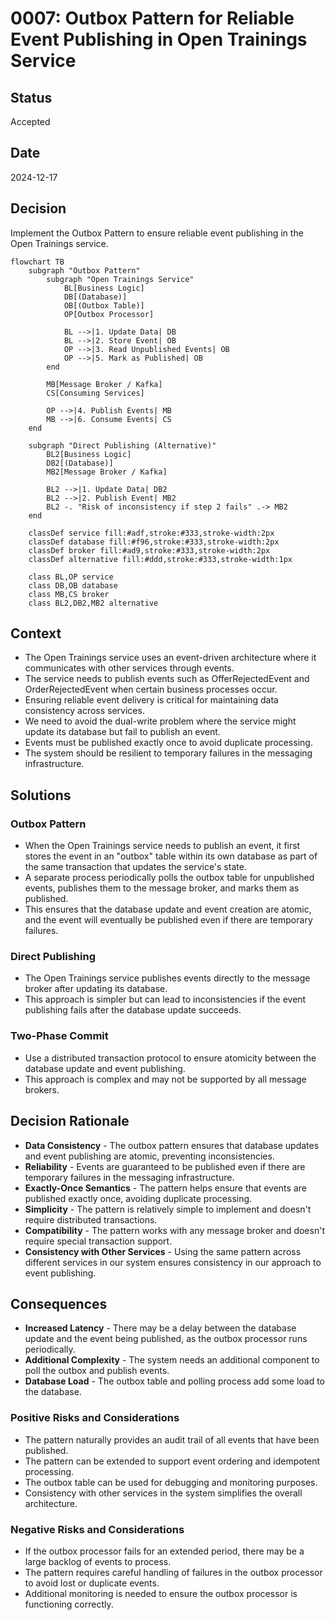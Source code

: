 # 0007: Outbox Pattern for Reliable Event Publishing in Open Trainings Service

## Status

Accepted

## Date

2024-12-17

## Decision

Implement the Outbox Pattern to ensure reliable event publishing in the Open Trainings service.

```mermaid
flowchart TB
    subgraph "Outbox Pattern"
        subgraph "Open Trainings Service"
            BL[Business Logic]
            DB[(Database)]
            OB[(Outbox Table)]
            OP[Outbox Processor]
            
            BL -->|1. Update Data| DB
            BL -->|2. Store Event| OB
            OP -->|3. Read Unpublished Events| OB
            OP -->|5. Mark as Published| OB
        end
        
        MB[Message Broker / Kafka]
        CS[Consuming Services]
        
        OP -->|4. Publish Events| MB
        MB -->|6. Consume Events| CS
    end
    
    subgraph "Direct Publishing (Alternative)"
        BL2[Business Logic]
        DB2[(Database)]
        MB2[Message Broker / Kafka]
        
        BL2 -->|1. Update Data| DB2
        BL2 -->|2. Publish Event| MB2
        BL2 -. "Risk of inconsistency if step 2 fails" .-> MB2
    end
    
    classDef service fill:#adf,stroke:#333,stroke-width:2px
    classDef database fill:#f96,stroke:#333,stroke-width:2px
    classDef broker fill:#ad9,stroke:#333,stroke-width:2px
    classDef alternative fill:#ddd,stroke:#333,stroke-width:1px
    
    class BL,OP service
    class DB,OB database
    class MB,CS broker
    class BL2,DB2,MB2 alternative
```

## Context

* The Open Trainings service uses an event-driven architecture where it communicates with other services through events.
* The service needs to publish events such as OfferRejectedEvent and OrderRejectedEvent when certain business processes occur.
* Ensuring reliable event delivery is critical for maintaining data consistency across services.
* We need to avoid the dual-write problem where the service might update its database but fail to publish an event.
* Events must be published exactly once to avoid duplicate processing.
* The system should be resilient to temporary failures in the messaging infrastructure.

## Solutions

### Outbox Pattern

* When the Open Trainings service needs to publish an event, it first stores the event in an "outbox" table within its own database as part of the same transaction that updates the service's state.
* A separate process periodically polls the outbox table for unpublished events, publishes them to the message broker, and marks them as published.
* This ensures that the database update and event creation are atomic, and the event will eventually be published even if there are temporary failures.

### Direct Publishing

* The Open Trainings service publishes events directly to the message broker after updating its database.
* This approach is simpler but can lead to inconsistencies if the event publishing fails after the database update succeeds.

### Two-Phase Commit

* Use a distributed transaction protocol to ensure atomicity between the database update and event publishing.
* This approach is complex and may not be supported by all message brokers.

## Decision Rationale

* **Data Consistency** - The outbox pattern ensures that database updates and event publishing are atomic, preventing inconsistencies.
* **Reliability** - Events are guaranteed to be published even if there are temporary failures in the messaging infrastructure.
* **Exactly-Once Semantics** - The pattern helps ensure that events are published exactly once, avoiding duplicate processing.
* **Simplicity** - The pattern is relatively simple to implement and doesn't require distributed transactions.
* **Compatibility** - The pattern works with any message broker and doesn't require special transaction support.
* **Consistency with Other Services** - Using the same pattern across different services in our system ensures consistency in our approach to event publishing.

## Consequences

* **Increased Latency** - There may be a delay between the database update and the event being published, as the outbox processor runs periodically.
* **Additional Complexity** - The system needs an additional component to poll the outbox and publish events.
* **Database Load** - The outbox table and polling process add some load to the database.

### Positive Risks and Considerations

* The pattern naturally provides an audit trail of all events that have been published.
* The pattern can be extended to support event ordering and idempotent processing.
* The outbox table can be used for debugging and monitoring purposes.
* Consistency with other services in the system simplifies the overall architecture.

### Negative Risks and Considerations

* If the outbox processor fails for an extended period, there may be a large backlog of events to process.
* The pattern requires careful handling of failures in the outbox processor to avoid lost or duplicate events.
* Additional monitoring is needed to ensure the outbox processor is functioning correctly.
